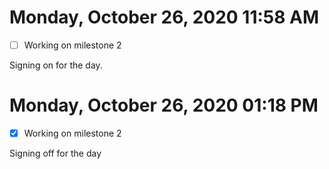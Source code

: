 # Monday, October 26, 2020 11:58 AM
- [ ] Working on milestone 2

Signing on for the day.

# Monday, October 26, 2020 01:18 PM
- [x] Working on milestone 2 

Signing off for the day
